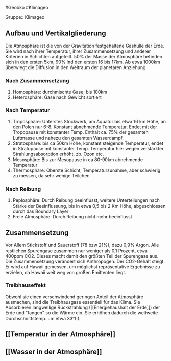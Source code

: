 #Geoöko #Klimageo

Gruppe:: Klimageo

## Aufbau und Vertikalgliederung

Die Atmosphäre ist die von der Gravitation festgehaltene Gashülle der Erde. 
Sie wird nach ihrer Temperatur, ihrer Zusammensetzung und anderer Kriterien in Schichten aufgeteilt.
50% der Masse der Atmosphäre befinden sich in den ersten 5km, 90% ind den ersten 16 bis 17km.
Ab etwa 1000km überwiegt die Diffusion in den Weltraum der planetaren Anziehung.

### Nach Zusammensetzung

1. Homosphäre: durchmischte Gase, bis 100km
2. Heterosphäre: Gase nach Gewicht sortiert

### Nach Temperatur

1. Troposphäre: Unterstes Stockwerk, am Äquator bis etwa 16 km Höhe, an den Polen nur 6-8. Konstant abnehmende Temperatur. Endet mit der Tropopause mit konstanter Temp. Enthält ca. 75% der gesamten Luftmasse und nahezu den gesamten Wasserdampf.
2. Stratosphäre: bis ca 50km Höhe, konstant steigende Temperatur, endet in Stratopause mit konstanter Temp. Temperatur hier wegen verstärkter Strahlungsabsorption erhöht, zb. Ozon etc.
3. Mesosphäre: Bis zur Mesopause in ca 80-90km abnehmende Temperatur
4. Thermosphäre: Oberste Schicht, Temperaturzunahme, aber schwierig zu messen, da sehr wenige Teilchen

### Nach Reibung

1. Peplosphäre: Durch Reibung beeinflusst, weitere Unterteilungen nach Stärke der Beeinflussung, bis in etwa 0,5 bis 2 Km Höhe, abgeschlossen durch das Boundary Layer
2. Freie Atmosphäre: Durch Reibung nicht mehr beeinflusst

## Zusammensetzung

Vor Allem Stickstoff und Sauerstoff (78 bzw 21%), dazu 0,9% Argon. Alle restlichen Spurengase zusammen nur weniger als 0,1 Prozent, etwa 400ppm CO2. Dieses macht damit den größten Teil der Spurengase aus.
Die Zusammensetzung verändert sich Anthropogen: Der CO2-Gehalt steigt. Er wird auf Hawaii gemessen, um möglichst repräsentative Ergebnisse zu erzielen, da Hawaii weit weg von großen Emittenten liegt.

### Treibhauseffekt

Obwohl sie einen verschwindend geringen Anteil der Atmosphäre ausmachen, sind die Treibhausgase essentiell für das Klima. Sie Absorbieren langwellige Rückstrahlung ([[Energiehaushalt der Erde]]) der Erde und "fangen" so die Wärme ein. Sie erhöhen dadurch die weltweite Durchschnittstemp. um etwa 33°(!).

## [[Temperatur in der Atmosphäre]]

## [[Wasser in der Atmosphäre]]

